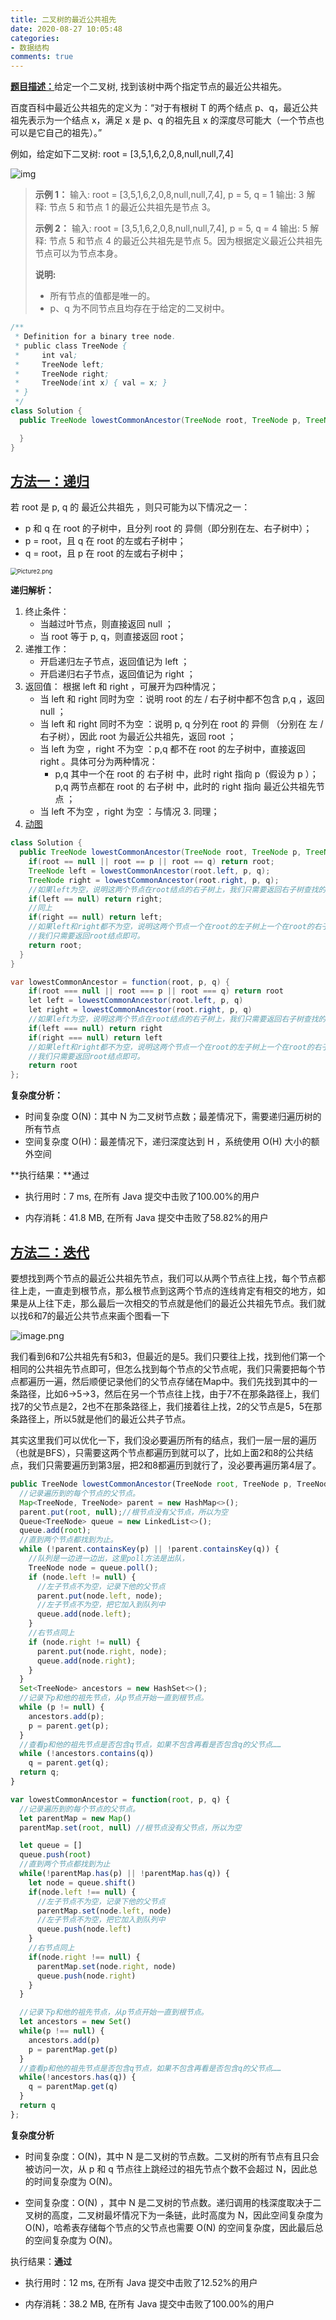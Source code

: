 ```yaml
---
title: 二叉树的最近公共祖先
date: 2020-08-27 10:05:48
categories:
- 数据结构
comments: true
---
```


[**题目描述：**](https://leetcode-cn.com/problems/lowest-common-ancestor-of-a-binary-tree/)给定一个二叉树, 找到该树中两个指定节点的最近公共祖先。

百度百科中最近公共祖先的定义为：“对于有根树 T 的两个结点 p、q，最近公共祖先表示为一个结点 x，满足 x 是 p、q 的祖先且 x 的深度尽可能大（一个节点也可以是它自己的祖先）。”

<!-- more -->

例如，给定如下二叉树:  root = [3,5,1,6,2,0,8,null,null,7,4]

![img](https://assets.leetcode-cn.com/aliyun-lc-upload/uploads/2018/12/15/binarytree.png)

> **示例 1：**
> 输入: root = [3,5,1,6,2,0,8,null,null,7,4], p = 5, q = 1
> 输出: 3
> 解释: 节点 5 和节点 1 的最近公共祖先是节点 3。
>
> **示例 2：**
> 输入: root = [3,5,1,6,2,0,8,null,null,7,4], p = 5, q = 4
> 输出: 5
> 解释: 节点 5 和节点 4 的最近公共祖先是节点 5。因为根据定义最近公共祖先节点可以为节点本身。
>
> **说明:**
>
> -  所有节点的值都是唯一的。
> - p、q 为不同节点且均存在于给定的二叉树中。

```java
/**
 * Definition for a binary tree node.
 * public class TreeNode {
 *     int val;
 *     TreeNode left;
 *     TreeNode right;
 *     TreeNode(int x) { val = x; }
 * }
 */
class Solution {
  public TreeNode lowestCommonAncestor(TreeNode root, TreeNode p, TreeNode q) {

  }
}
```



## [方法一：递归](https://leetcode-cn.com/problems/lowest-common-ancestor-of-a-binary-tree/solution/236-er-cha-shu-de-zui-jin-gong-gong-zu-xian-hou-xu/)

若 root 是 p, q 的 最近公共祖先 ，则只可能为以下情况之一：

- p 和 q 在 root 的子树中，且分列 root 的 异侧（即分别在左、右子树中）；
- p = root，且 q 在 root 的左或右子树中；
- q = root，且 p 在 root 的左或右子树中；

<img src="https://pic.leetcode-cn.com/e48705d412500d43fa81c1d8fdd107bb2d0c7dfa12bdc588cd88f481b4b9f7d8-Picture2.png" alt="Picture2.png" style="zoom:67%;" />

**递归解析：**

1. 终止条件：
   - 当越过叶节点，则直接返回 null ；
   - 当 root 等于 p, q，则直接返回 root；
2. 递推工作：
     - 开启递归左子节点，返回值记为 left ；
     - 开启递归右子节点，返回值记为 right ；
3. 返回值： 根据 left 和 right ，可展开为四种情况；
     - 当 left 和 right 同时为空 ：说明 root 的左 / 右子树中都不包含 p,q ，返回 null ；
     - 当 left 和 right 同时不为空 ：说明 p, q 分列在 root 的 异侧 （分别在 左 / 右子树），因此 root 为最近公共祖先，返回 root ；
     - 当 left 为空 ，right 不为空 ：p,q 都不在 root 的左子树中，直接返回 right 。具体可分为两种情况：
       - p,q 其中一个在 root 的 右子树 中，此时 right 指向 p（假设为 p ）；
         p,q 两节点都在 root 的 右子树 中，此时的 right 指向 最近公共祖先节点 ；
     - 当 left 不为空 ，right 为空 ：与情况 3. 同理；
4. [动图](https://leetcode-cn.com/problems/er-cha-shu-de-zui-jin-gong-gong-zu-xian-lcof/solution/mian-shi-ti-68-ii-er-cha-shu-de-zui-jin-gong-gon-7/)

```java
class Solution {
  public TreeNode lowestCommonAncestor(TreeNode root, TreeNode p, TreeNode q) {
    if(root == null || root == p || root == q) return root;
    TreeNode left = lowestCommonAncestor(root.left, p, q);
    TreeNode right = lowestCommonAncestor(root.right, p, q);
    //如果left为空，说明这两个节点在root结点的右子树上，我们只需要返回右子树查找的结果即可
    if(left == null) return right; 
    //同上
    if(right == null) return left; 
    //如果left和right都不为空，说明这两个节点一个在root的左子树上一个在root的右子树上，
    //我们只需要返回root结点即可。
    return root; 
  }
}

var lowestCommonAncestor = function(root, p, q) {
    if(root === null || root === p || root === q) return root
    let left = lowestCommonAncestor(root.left, p, q)
    let right = lowestCommonAncestor(root.right, p, q)
    //如果left为空，说明这两个节点在root结点的右子树上，我们只需要返回右子树查找的结果即可
    if(left === null) return right
    if(right === null) return left
    //如果left和right都不为空，说明这两个节点一个在root的左子树上一个在root的右子树上，
    //我们只需要返回root结点即可。
    return root
};
```

**复杂度分析：**

- 时间复杂度 O(N)：其中 N 为二叉树节点数；最差情况下，需要递归遍历树的所有节点
- 空间复杂度 O(H)：最差情况下，递归深度达到 H ，系统使用 O(H) 大小的额外空间

**执行结果：**通过

- 执行用时：7 ms, 在所有 Java 提交中击败了100.00%的用户

- 内存消耗：41.8 MB, 在所有 Java 提交中击败了58.82%的用户



## [方法二：迭代](https://leetcode-cn.com/problems/lowest-common-ancestor-of-a-binary-tree/solution/di-gui-he-fei-di-gui-tu-wen-xiang-jie-by-0422/)

要想找到两个节点的最近公共祖先节点，我们可以从两个节点往上找，每个节点都往上走，一直走到根节点，那么根节点到这两个节点的连线肯定有相交的地方，如果是从上往下走，那么最后一次相交的节点就是他们的最近公共祖先节点。我们就以找6和7的最近公共节点来画个图看一下

![image.png](https://pic.leetcode-cn.com/0f72cfd7bb18b5310a619cbeb313f6c968fdf95d904bafed86018bd429725099-image.png)

我们看到6和7公共祖先有5和3，但最近的是5。我们只要往上找，找到他们第一个相同的公共祖先节点即可，但怎么找到每个节点的父节点呢，我们只需要把每个节点都遍历一遍，然后顺便记录他们的父节点存储在Map中。我们先找到其中的一条路径，比如6→5→3，然后在另一个节点往上找，由于7不在那条路径上，我们找7的父节点是2，2也不在那条路径上，我们接着往上找，2的父节点是5，5在那条路径上，所以5就是他们的最近公共子节点。

其实这里我们可以优化一下，我们没必要遍历所有的结点，我们一层一层的遍历（也就是BFS），只需要这两个节点都遍历到就可以了，比如上面2和8的公共结点，我们只需要遍历到第3层，把2和8都遍历到就行了，没必要再遍历第4层了。

```js
public TreeNode lowestCommonAncestor(TreeNode root, TreeNode p, TreeNode q) {
  //记录遍历到的每个节点的父节点。
  Map<TreeNode, TreeNode> parent = new HashMap<>();
  parent.put(root, null);//根节点没有父节点，所以为空
  Queue<TreeNode> queue = new LinkedList<>();
  queue.add(root);
  //直到两个节点都找到为止。
  while (!parent.containsKey(p) || !parent.containsKey(q)) {
    //队列是一边进一边出，这里poll方法是出队，
    TreeNode node = queue.poll();
    if (node.left != null) {
      //左子节点不为空，记录下他的父节点
      parent.put(node.left, node);
      //左子节点不为空，把它加入到队列中
      queue.add(node.left);
    }
    //右节点同上
    if (node.right != null) {
      parent.put(node.right, node);
      queue.add(node.right);
    }
  }
  Set<TreeNode> ancestors = new HashSet<>();
  //记录下p和他的祖先节点，从p节点开始一直到根节点。
  while (p != null) {
    ancestors.add(p);
    p = parent.get(p);
  }
  //查看p和他的祖先节点是否包含q节点，如果不包含再看是否包含q的父节点……
  while (!ancestors.contains(q))
    q = parent.get(q);
  return q;
}

var lowestCommonAncestor = function(root, p, q) {
  //记录遍历到的每个节点的父节点。
  let parentMap = new Map()
  parentMap.set(root, null) //根节点没有父节点，所以为空

  let queue = []
  queue.push(root)
  //直到两个节点都找到为止
  while(!parentMap.has(p) || !parentMap.has(q)) {
    let node = queue.shift()
    if(node.left !== null) {
      //左子节点不为空，记录下他的父节点
      parentMap.set(node.left, node)
      //左子节点不为空，把它加入到队列中
      queue.push(node.left)
    }
    //右节点同上
    if(node.right !== null) {
      parentMap.set(node.right, node)
      queue.push(node.right)
    }
  }

  //记录下p和他的祖先节点，从p节点开始一直到根节点。
  let ancestors = new Set()
  while(p !== null) {
    ancestors.add(p)
    p = parentMap.get(p)
  }
  //查看p和他的祖先节点是否包含q节点，如果不包含再看是否包含q的父节点……
  while(!ancestors.has(q)) {
    q = parentMap.get(q)
  }
  return q
};
```

**复杂度分析**

- 时间复杂度：O(N)，其中 N 是二叉树的节点数。二叉树的所有节点有且只会被访问一次，从 p 和 q 节点往上跳经过的祖先节点个数不会超过 N，因此总的时间复杂度为 O(N)。

- 空间复杂度：O(N) ，其中 N 是二叉树的节点数。递归调用的栈深度取决于二叉树的高度，二叉树最坏情况下为一条链，此时高度为 N，因此空间复杂度为 O(N)，哈希表存储每个节点的父节点也需要 O(N) 的空间复杂度，因此最后总的空间复杂度为 O(N)。

执行结果：**通过**

- 执行用时：12 ms, 在所有 Java 提交中击败了12.52%的用户

- 内存消耗：38.2 MB, 在所有 Java 提交中击败了100.00%的用户

